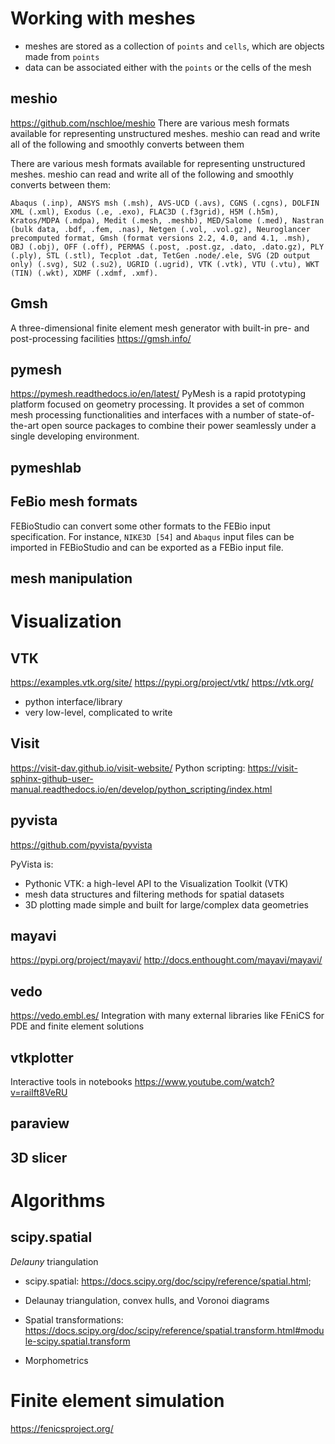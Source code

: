 # Working with meshes
- meshes are stored as a collection of `points` and `cells`, which are objects made from `points`
- data can be associated either with the `points` or the cells of the mesh

## meshio
https://github.com/nschloe/meshio
There are various mesh formats available for representing unstructured meshes. meshio can read and write all of the following and smoothly converts between them

There are various mesh formats available for representing unstructured meshes. meshio can read and write all of the following and smoothly converts between them:

    Abaqus (.inp), ANSYS msh (.msh), AVS-UCD (.avs), CGNS (.cgns), DOLFIN XML (.xml), Exodus (.e, .exo), FLAC3D (.f3grid), H5M (.h5m), Kratos/MDPA (.mdpa), Medit (.mesh, .meshb), MED/Salome (.med), Nastran (bulk data, .bdf, .fem, .nas), Netgen (.vol, .vol.gz), Neuroglancer precomputed format, Gmsh (format versions 2.2, 4.0, and 4.1, .msh), OBJ (.obj), OFF (.off), PERMAS (.post, .post.gz, .dato, .dato.gz), PLY (.ply), STL (.stl), Tecplot .dat, TetGen .node/.ele, SVG (2D output only) (.svg), SU2 (.su2), UGRID (.ugrid), VTK (.vtk), VTU (.vtu), WKT (TIN) (.wkt), XDMF (.xdmf, .xmf).


## Gmsh 
A three-dimensional finite element mesh generator with built-in pre- and post-processing facilities
https://gmsh.info/

## pymesh
https://pymesh.readthedocs.io/en/latest/
PyMesh is a rapid prototyping platform focused on geometry processing. It provides a set of common mesh processing functionalities and interfaces with a number of state-of-the-art open source packages to combine their power seamlessly under a single developing environment.

## pymeshlab

## FeBio mesh formats
FEBioStudio can convert some other formats to the FEBio input specification. For instance, `NIKE3D [54]` and `Abaqus` input files can be imported in FEBioStudio and can be exported as a FEBio input file.


## mesh manipulation

# Visualization

## VTK
https://examples.vtk.org/site/
https://pypi.org/project/vtk/
https://vtk.org/

- python interface/library
- very low-level, complicated to write

## Visit 
https://visit-dav.github.io/visit-website/
Python scripting:
https://visit-sphinx-github-user-manual.readthedocs.io/en/develop/python_scripting/index.html

## pyvista
https://github.com/pyvista/pyvista

PyVista is:

- Pythonic VTK: a high-level API to the Visualization Toolkit (VTK)
- mesh data structures and filtering methods for spatial datasets
- 3D plotting made simple and built for large/complex data geometries


## mayavi
https://pypi.org/project/mayavi/
http://docs.enthought.com/mayavi/mayavi/

## vedo
https://vedo.embl.es/
Integration with many external libraries like FEniCS for PDE and finite element solutions


## vtkplotter
Interactive tools in notebooks
https://www.youtube.com/watch?v=raiIft8VeRU

## paraview

## 3D slicer

# Algorithms
## scipy.spatial
*Delauny* triangulation
- scipy.spatial: https://docs.scipy.org/doc/scipy/reference/spatial.html; 

- Delaunay triangulation, convex hulls, and Voronoi diagrams
- Spatial transformations: https://docs.scipy.org/doc/scipy/reference/spatial.transform.html#module-scipy.spatial.transform

- Morphometrics

# Finite element simulation
https://fenicsproject.org/
